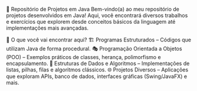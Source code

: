 🚀 Repositório de Projetos em Java
Bem-vindo(a) ao meu repositório de projetos desenvolvidos em Java! Aqui, você encontrará diversos trabalhos e exercícios que explorem desde conceitos básicos da linguagem até implementações mais avançadas.

📌 O que você vai encontrar aqui?
🏗 Programas Estruturados – Códigos que utilizam Java de forma procedural.
🎭 Programação Orientada a Objetos (POO) – Exemplos práticos de classes, herança, polimorfismo e encapsulamento.
🔄 Estruturas de Dados e Algoritmos – Implementações de listas, pilhas, filas e algoritmos clássicos.
🌐 Projetos Diversos – Aplicações que exploram APIs, banco de dados, interfaces gráficas (Swing/JavaFX) e mais.
